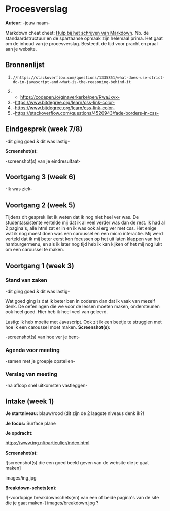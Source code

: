 # Procesverslag
**Auteur:** -jouw naam-

Markdown cheat cheet: [Hulp bij het schrijven van Markdown](https://github.com/adam-p/markdown-here/wiki/Markdown-Cheatsheet). Nb. de standaardstructuur en de spartaanse opmaak zijn helemaal prima. Het gaat om de inhoud van je procesverslag. Besteedt de tijd voor pracht en praal aan je website.



## Bronnenlijst
1.     //https://stackoverflow.com/questions/1335851/what-does-use-strict-do-in-javascript-and-what-is-the-reasoning-behind-it

2. - https://codepen.io/ginaverkerke/pen/RwaJxvx-
3. -https://www.bitdegree.org/learn/css-link-color-
4. -https://www.bitdegree.org/learn/css-link-color-
5. -https://stackoverflow.com/questions/4520943/fade-borders-in-css-



## Eindgesprek (week 7/8)

-dit ging goed & dit was lastig-

**Screenshot(s):**

-screenshot(s) van je eindresultaat-



## Voortgang 3 (week 6)

-Ik was ziek-



## Voortgang 2 (week 5)

Tijdens dit gesprek liet ik weten dat ik nog niet heel ver was. De studentassistente vertelde mij dat ik al veel verder was dan de rest. Ik had al 2 pagina's, alle html zat er in en ik was ook al erg ver met css. Het enige wat ik nog moest doen was een caroussel en een micro interactie. Mij werd verteld dat ik mij beter eerst kon focussen op het uit laten klappen van het hamburgermenu, en als ik later nog tijd heb ik kan kijken of het mij nog lukt om een caroussel te maken.



## Voortgang 1 (week 3)

### Stand van zaken

-dit ging goed & dit was lastig-

Wat goed ging is dat ik beter ben in coderen dan dat ik vaak van mezelf denk. De oefeningen die we voor de lessen moeten maken, ondersteunen ook heel goed. Hier heb ik heel veel van geleerd.

Lastig: Ik heb moeite met Javascript. Ook zit ik een beetje te strugglen met hoe ik een caroussel moet maken.
**Screenshot(s):**


-screenshot(s) van hoe ver je bent-

### Agenda voor meeting

-samen met je groepje opstellen-

### Verslag van meeting

-na afloop snel uitkomsten vastleggen-



## Intake (week 1)

**Je startniveau:**
blauw/rood (dit zijn de 2 laagste niveaus denk ik?)

**Je focus:**
Surface plane

**Je opdracht:** 

https://www.ing.nl/particulier/index.html

**Screenshot(s):**

![screenshot(s) die een goed beeld geven van de website die je gaat maken]

images/ing.jpg

 
**Breakdown-schets(en):**

![-voorlopige breakdownschets(en) van een of beide pagina's van de site die je gaat maken-]
 images/breakdown.jpg
?